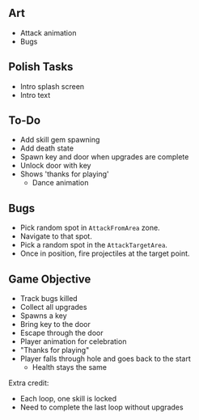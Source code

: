 ## Art

- Attack animation
- Bugs

## Polish Tasks

- Intro splash screen
- Intro text

## To-Do

- Add skill gem spawning
- Add death state
- Spawn key and door when upgrades are complete
- Unlock door with key
- Shows 'thanks for playing'
  - Dance animation

## Bugs

- Pick random spot in `AttackFromArea` zone.
- Navigate to that spot.
- Pick a random spot in the `AttackTargetArea`.
- Once in position, fire projectiles at the target point.

## Game Objective

- Track bugs killed
- Collect all upgrades
- Spawns a key
- Bring key to the door
- Escape through the door
- Player animation for celebration
- "Thanks for playing"
- Player falls through hole and goes back to the start
  - Health stays the same

Extra credit:

- Each loop, one skill is locked
- Need to complete the last loop without upgrades
